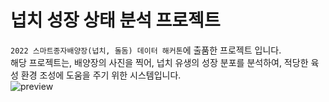 # 넙치 성장 상태 분석 프로젝트

`2022 스마트종자배양장(넙치, 돌돔) 데이터 해커톤`에 출품한 프로젝트 입니다.  
해당 프로젝트는, 배양장의 사진을 찍어, 넙치 유생의 성장 분포를 분석하여, 적당한 육성 환경 조성에 도움을 주기 위한 시스템입니다.  
![preview](https://file.notion.so/f/f/ed6e9a53-a9c0-4971-a9c7-2a429b6e1453/53dd1d12-55af-494b-959d-2e272e4049d0/Untitled.png?id=7cde1645-d71a-45d2-a2b6-97a58ee69ae5&table=block&spaceId=ed6e9a53-a9c0-4971-a9c7-2a429b6e1453&expirationTimestamp=1710504000000&signature=kUm4m7VpQ02uFOKzPnT0TMjicNctzeGQNPq5rjvf1_U&downloadName=Untitled.png)
